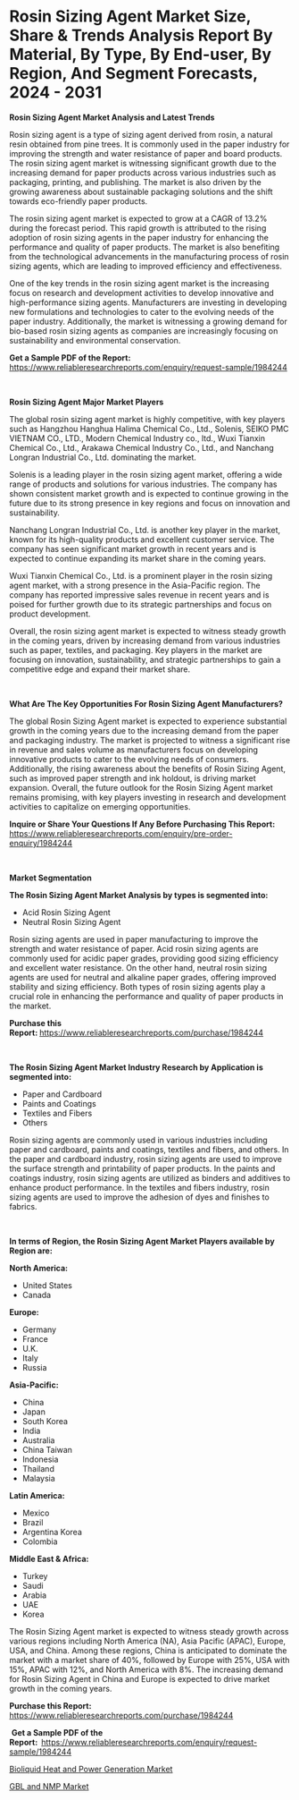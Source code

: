 <p><h1>Rosin Sizing Agent Market Size, Share & Trends Analysis Report By Material, By Type, By End-user, By Region, And Segment Forecasts, 2024 - 2031</h1></p><p><strong>Rosin Sizing Agent Market Analysis and Latest Trends</strong></p>
<p><p>Rosin sizing agent is a type of sizing agent derived from rosin, a natural resin obtained from pine trees. It is commonly used in the paper industry for improving the strength and water resistance of paper and board products. The rosin sizing agent market is witnessing significant growth due to the increasing demand for paper products across various industries such as packaging, printing, and publishing. The market is also driven by the growing awareness about sustainable packaging solutions and the shift towards eco-friendly paper products.</p><p>The rosin sizing agent market is expected to grow at a CAGR of 13.2% during the forecast period. This rapid growth is attributed to the rising adoption of rosin sizing agents in the paper industry for enhancing the performance and quality of paper products. The market is also benefiting from the technological advancements in the manufacturing process of rosin sizing agents, which are leading to improved efficiency and effectiveness.</p><p>One of the key trends in the rosin sizing agent market is the increasing focus on research and development activities to develop innovative and high-performance sizing agents. Manufacturers are investing in developing new formulations and technologies to cater to the evolving needs of the paper industry. Additionally, the market is witnessing a growing demand for bio-based rosin sizing agents as companies are increasingly focusing on sustainability and environmental conservation.</p></p>
<p><strong>Get a Sample PDF of the Report:&nbsp;</strong> <a href="https://www.reliableresearchreports.com/enquiry/request-sample/1984244">https://www.reliableresearchreports.com/enquiry/request-sample/1984244</a></p>
<p>&nbsp;</p>
<p><strong>Rosin Sizing Agent Major Market Players</strong></p>
<p><p>The global rosin sizing agent market is highly competitive, with key players such as Hangzhou Hanghua Halima Chemical Co., Ltd., Solenis, SEIKO PMC VIETNAM CO., LTD., Modern Chemical Industry co., ltd., Wuxi Tianxin Chemical Co., Ltd., Arakawa Chemical Industry Co., Ltd., and Nanchang Longran Industrial Co., Ltd. dominating the market.</p><p>Solenis is a leading player in the rosin sizing agent market, offering a wide range of products and solutions for various industries. The company has shown consistent market growth and is expected to continue growing in the future due to its strong presence in key regions and focus on innovation and sustainability.</p><p>Nanchang Longran Industrial Co., Ltd. is another key player in the market, known for its high-quality products and excellent customer service. The company has seen significant market growth in recent years and is expected to continue expanding its market share in the coming years.</p><p>Wuxi Tianxin Chemical Co., Ltd. is a prominent player in the rosin sizing agent market, with a strong presence in the Asia-Pacific region. The company has reported impressive sales revenue in recent years and is poised for further growth due to its strategic partnerships and focus on product development.</p><p>Overall, the rosin sizing agent market is expected to witness steady growth in the coming years, driven by increasing demand from various industries such as paper, textiles, and packaging. Key players in the market are focusing on innovation, sustainability, and strategic partnerships to gain a competitive edge and expand their market share.</p></p>
<p>&nbsp;</p>
<p><strong>What Are The Key Opportunities For Rosin Sizing Agent Manufacturers?</strong></p>
<p><p>The global Rosin Sizing Agent market is expected to experience substantial growth in the coming years due to the increasing demand from the paper and packaging industry. The market is projected to witness a significant rise in revenue and sales volume as manufacturers focus on developing innovative products to cater to the evolving needs of consumers. Additionally, the rising awareness about the benefits of Rosin Sizing Agent, such as improved paper strength and ink holdout, is driving market expansion. Overall, the future outlook for the Rosin Sizing Agent market remains promising, with key players investing in research and development activities to capitalize on emerging opportunities.</p></p>
<p><strong>Inquire or Share Your Questions If Any Before Purchasing This Report:</strong> <a href="https://www.reliableresearchreports.com/enquiry/pre-order-enquiry/1984244">https://www.reliableresearchreports.com/enquiry/pre-order-enquiry/1984244</a></p>
<p>&nbsp;</p>
<p><strong>Market Segmentation</strong></p>
<p><strong>The Rosin Sizing Agent Market Analysis by types is segmented into:</strong></p>
<p><ul><li>Acid Rosin Sizing Agent</li><li>Neutral Rosin Sizing Agent</li></ul></p>
<p><p>Rosin sizing agents are used in paper manufacturing to improve the strength and water resistance of paper. Acid rosin sizing agents are commonly used for acidic paper grades, providing good sizing efficiency and excellent water resistance. On the other hand, neutral rosin sizing agents are used for neutral and alkaline paper grades, offering improved stability and sizing efficiency. Both types of rosin sizing agents play a crucial role in enhancing the performance and quality of paper products in the market.</p></p>
<p><strong>Purchase this Report:&nbsp;</strong><a href="https://www.reliableresearchreports.com/purchase/1984244">https://www.reliableresearchreports.com/purchase/1984244</a></p>
<p>&nbsp;</p>
<p><strong>The Rosin Sizing Agent Market Industry Research by Application is segmented into:</strong></p>
<p><ul><li>Paper and Cardboard</li><li>Paints and Coatings</li><li>Textiles and Fibers</li><li>Others</li></ul></p>
<p><p>Rosin sizing agents are commonly used in various industries including paper and cardboard, paints and coatings, textiles and fibers, and others. In the paper and cardboard industry, rosin sizing agents are used to improve the surface strength and printability of paper products. In the paints and coatings industry, rosin sizing agents are utilized as binders and additives to enhance product performance. In the textiles and fibers industry, rosin sizing agents are used to improve the adhesion of dyes and finishes to fabrics.</p></p>
<p>&nbsp;</p>
<p><strong>In terms of Region, the Rosin Sizing Agent Market Players available by Region are:</strong></p>
<p>
    <p> <strong> North America: </strong>
        <ul>
            <li>United States</li>
            <li>Canada</li>
        </ul>
        </p> 
    <p> <strong> Europe: </strong>
        <ul>
            <li>Germany</li>
            <li>France</li>
            <li>U.K.</li>
            <li>Italy</li>
            <li>Russia</li>
        </ul>
        </p> 
    <p> <strong> Asia-Pacific: </strong>
        <ul>
            <li>China</li>
            <li>Japan</li>
            <li>South Korea</li>
            <li>India</li>
            <li>Australia</li>
            <li>China Taiwan</li>
            <li>Indonesia</li>
            <li>Thailand</li>
            <li>Malaysia</li>
        </ul>
        </p> 
    <p> <strong> Latin America: </strong>
        <ul>
            <li>Mexico</li>
            <li>Brazil</li>
            <li>Argentina Korea</li>
            <li>Colombia</li>
        </ul>
        </p> 
    <p> <strong> Middle East & Africa: </strong>
        <ul>
            <li>Turkey</li>
            <li>Saudi</li>
            <li>Arabia</li>
            <li>UAE</li>
            <li>Korea</li>
        </ul>
    </p>
    </p>
<p><p>The Rosin Sizing Agent market is expected to witness steady growth across various regions including North America (NA), Asia Pacific (APAC), Europe, USA, and China. Among these regions, China is anticipated to dominate the market with a market share of 40%, followed by Europe with 25%, USA with 15%, APAC with 12%, and North America with 8%. The increasing demand for Rosin Sizing Agent in China and Europe is expected to drive market growth in the coming years.</p></p>
<p><strong>Purchase this Report: </strong><a href="https://www.reliableresearchreports.com/purchase/1984244">https://www.reliableresearchreports.com/purchase/1984244</a></p>
<p>&nbsp;<strong>Get a Sample PDF of the Report:&nbsp;&nbsp;</strong><a href="https://www.reliableresearchreports.com/enquiry/request-sample/1984244">https://www.reliableresearchreports.com/enquiry/request-sample/1984244</a></p>
<p><strong></strong></p>
<p><p><a href="https://angry-finch-aaf.notion.site/Bioliquid-Heat-and-Power-Generation-Market-Offers-Provide-Insightful-Data-for-the-Time-Period-from-2-7b2b46d58df64a91b4e727c8189db639">Bioliquid Heat and Power Generation Market</a></p><p><a href="https://github.com/ruddyyedelwadw/Market-Research-Report-List-1/blob/main/gbl-and-nmp-market.md">GBL and NMP Market</a></p></p>